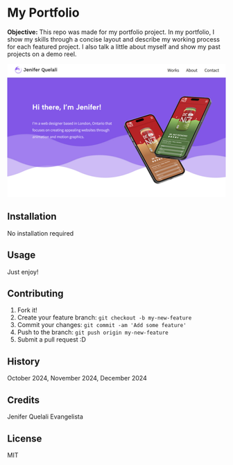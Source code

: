 # My Portfolio

**Objective:** This repo was made for my portfolio project. In my portfolio, I show my skills through a concise layout and describe my working process for each featured project. I also talk a little about myself and show my past projects on a demo reel.

![My Portfolio](images/picture.jpg)

## Installation
No installation required

## Usage
Just enjoy!

## Contributing
1. Fork it!
2. Create your feature branch: `git checkout -b my-new-feature`
3. Commit your changes: `git commit -am 'Add some feature'`
4. Push to the branch: `git push origin my-new-feature`
5. Submit a pull request :D

## History

October 2024, November 2024, December 2024

## Credits
Jenifer Quelali Evangelista

## License
MIT